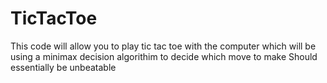 # TicTacToe

This code will allow you to play tic tac toe with the computer which will be using a minimax decision algorithim to decide which move to make 
Should essentially be unbeatable 
